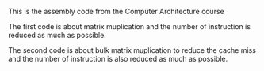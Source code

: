 This is the assembly code from the Computer Architecture course

The first code is about matrix muplication and the number of instruction is
reduced as much as possible.

The second code is about bulk matrix muplication to reduce the cache miss and
the number of instruction is also reduced as much as possible. 